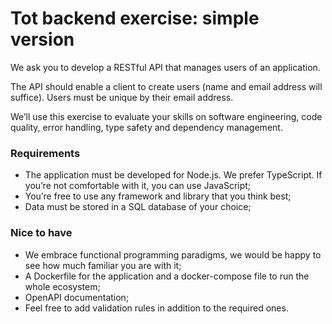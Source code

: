 # Tot backend exercise: simple version

We ask you to develop a RESTful API that manages users of an application.

The API should enable a client to create users (name and email address will suffice). Users must be unique by their email address.

We’ll use this exercise to evaluate your skills on software engineering, code quality, error handling, type safety and dependency management.

### Requirements

- The application must be developed for Node.js. We prefer TypeScript. If you’re not comfortable with it, you can use JavaScript;
- You’re free to use any framework and library that you think best;
- Data must be stored in a SQL database of your choice;

### Nice to have

- We embrace functional programming paradigms, we would be happy to see how much familiar you are with it;
- A Dockerfile for the application and a docker-compose file to run the whole ecosystem;
- OpenAPI documentation;
- Feel free to add validation rules in addition to the required ones.


